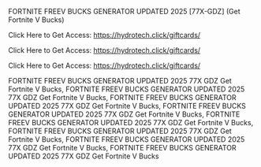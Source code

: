 FORTNITE FREEV BUCKS GENERATOR UPDATED 2025 [77X-GDZ] (Get Fortnite V Bucks)

Click Here to Get Access: https://hydrotech.click/giftcards/

Click Here to Get Access: https://hydrotech.click/giftcards/

Click Here to Get Access: https://hydrotech.click/giftcards/

FORTNITE FREEV BUCKS GENERATOR UPDATED 2025 77X GDZ Get Fortnite V Bucks, FORTNITE FREEV BUCKS GENERATOR UPDATED 2025 77X GDZ Get Fortnite V Bucks, FORTNITE FREEV BUCKS GENERATOR UPDATED 2025 77X GDZ Get Fortnite V Bucks, FORTNITE FREEV BUCKS GENERATOR UPDATED 2025 77X GDZ Get Fortnite V Bucks, FORTNITE FREEV BUCKS GENERATOR UPDATED 2025 77X GDZ Get Fortnite V Bucks, FORTNITE FREEV BUCKS GENERATOR UPDATED 2025 77X GDZ Get Fortnite V Bucks, FORTNITE FREEV BUCKS GENERATOR UPDATED 2025 77X GDZ Get Fortnite V Bucks, FORTNITE FREEV BUCKS GENERATOR UPDATED 2025 77X GDZ Get Fortnite V Bucks
